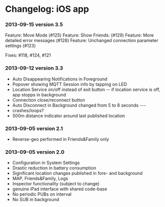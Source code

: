# Changelog: iOS app

### 2013-09-15 version 3.5

Feature: Move Mode (#125)
Feature: Show Friends: (#129)
Feature: More detailed error messages (#128)
Feature: Unchanged connection parameter settings (#123)

Fixes: #118, #124, #121

### 2013-09-12 version 3.3

* Auto Disappearing  Notifications in Foreground
* Popover showing MQTT Session info by tapping on LED
* Location Service on/off instead of exit button -- if location service is off, app stopps in background
* Connection close/reconnect button
* Auto Disconnect in Background changed from 5 to 8 seconds ---
* crashes/loops?
* 500m distance indicator around last published location

### 2013-09-05 version 2.1

* Reverse-geo performed in Friends&Family only

### 2013-09-05 version 2.0

* Configuration in System Settings
* Drastic reduction in battery consumption
* Significant location changes published in fore- and background
* MAP, Friends&Family, Logs
* Inspector functionality (subject to change)
* genuine iPad interface with shared code-base
* No periodic PUBs on interval
* No SUB in background
